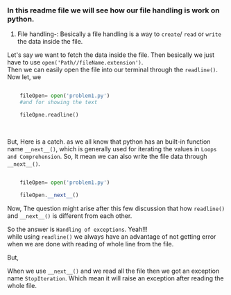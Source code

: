 ### In this readme file we will see how our file handling is work on python.

1. File handling-: Besically a file handling is a way to `create`/ `read` or `write` the data inside the file.

Let's say we want to fetch the data inside the file. 
Then besically we just have to use `open('Path//fileName.extension')`.
<br>
Then we can easily open the file into our terminal through the `readline()`.
<br>
Now let, we

```python

    fileOpen= open('problem1.py')
    #and for showing the text

    fileOpne.readline()

```
<br>

But, Here is a catch.
as we all know that python has an built-in function name `__next__()`, which is generally used for iterating the values in `Loops and Comprehension`.
So, It mean we can also write the file data through `__next__()`.


```python

    fileOpen= open('problem1.py')

    fileOpen.__next__()

```
Now, The question might arise after this few discussion that how `readline()` and `__next__()` is different from each other.

So the answer is `Handling of exceptions`. Yeah!!! <br>
while using `readline()` we always have an advantage of not getting error when we are done with reading of whole line from the file.

But, 

When we use `__next__()` and we read all the file then we got an exception name `StopIteration`.
Which mean it will raise an exception after reading the whole file.